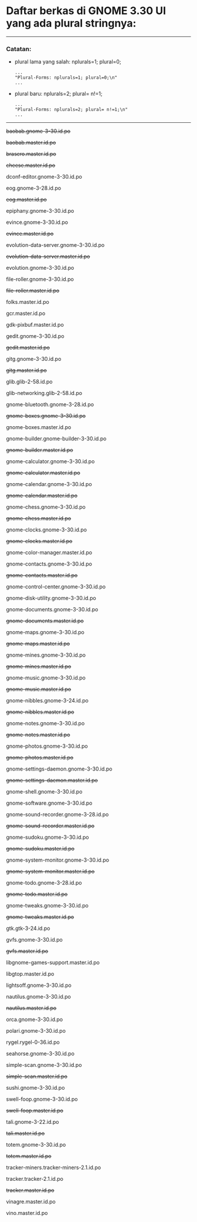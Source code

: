 # Daftar berkas di GNOME 3.30 UI yang ada plural stringnya:

___
### Catatan:

* plural lama yang salah: nplurals=1; plural=0;

	```
	...
	"Plural-Forms: nplurals=1; plural=0;\n"
	...
	```

* plural baru: nplurals=2; plural= n!=1;

	```
	...
	"Plural-Forms: nplurals=2; plural= n!=1;\n"
	...
	```

___

~~baobab.gnome-3-30.id.po~~

~~baobab.master.id.po~~

~~brasero.master.id.po~~

~~cheese.master.id.po~~

dconf-editor.gnome-3-30.id.po

eog.gnome-3-28.id.po

~~eog.master.id.po~~

epiphany.gnome-3-30.id.po

evince.gnome-3-30.id.po

~~evince.master.id.po~~

evolution-data-server.gnome-3-30.id.po

~~evolution-data-server.master.id.po~~

evolution.gnome-3-30.id.po

file-roller.gnome-3-30.id.po

~~file-roller.master.id.po~~

folks.master.id.po

gcr.master.id.po

gdk-pixbuf.master.id.po

gedit.gnome-3-30.id.po

~~gedit.master.id.po~~

gitg.gnome-3-30.id.po

~~gitg.master.id.po~~

glib.glib-2-58.id.po

glib-networking.glib-2-58.id.po

gnome-bluetooth.gnome-3-28.id.po

~~gnome-boxes.gnome-3-30.id.po~~

gnome-boxes.master.id.po

gnome-builder.gnome-builder-3-30.id.po

~~gnome-builder.master.id.po~~

gnome-calculator.gnome-3-30.id.po

~~gnome-calculator.master.id.po~~

gnome-calendar.gnome-3-30.id.po

~~gnome-calendar.master.id.po~~

gnome-chess.gnome-3-30.id.po

~~gnome-chess.master.id.po~~

gnome-clocks.gnome-3-30.id.po

~~gnome-clocks.master.id.po~~

gnome-color-manager.master.id.po

gnome-contacts.gnome-3-30.id.po

~~gnome-contacts.master.id.po~~

gnome-control-center.gnome-3-30.id.po

gnome-disk-utility.gnome-3-30.id.po

gnome-documents.gnome-3-30.id.po

~~gnome-documents.master.id.po~~

gnome-maps.gnome-3-30.id.po

~~gnome-maps.master.id.po~~

gnome-mines.gnome-3-30.id.po

~~gnome-mines.master.id.po~~

gnome-music.gnome-3-30.id.po

~~gnome-music.master.id.po~~

gnome-nibbles.gnome-3-24.id.po

~~gnome-nibbles.master.id.po~~

gnome-notes.gnome-3-30.id.po

~~gnome-notes.master.id.po~~

gnome-photos.gnome-3-30.id.po

~~gnome-photos.master.id.po~~

gnome-settings-daemon.gnome-3-30.id.po

~~gnome-settings-daemon.master.id.po~~

gnome-shell.gnome-3-30.id.po

gnome-software.gnome-3-30.id.po

gnome-sound-recorder.gnome-3-28.id.po

~~gnome-sound-recorder.master.id.po~~

gnome-sudoku.gnome-3-30.id.po

~~gnome-sudoku.master.id.po~~

gnome-system-monitor.gnome-3-30.id.po

~~gnome-system-monitor.master.id.po~~

gnome-todo.gnome-3-28.id.po

~~gnome-todo.master.id.po~~

gnome-tweaks.gnome-3-30.id.po

~~gnome-tweaks.master.id.po~~

gtk.gtk-3-24.id.po

gvfs.gnome-3-30.id.po

~~gvfs.master.id.po~~

libgnome-games-support.master.id.po

libgtop.master.id.po

lightsoff.gnome-3-30.id.po

nautilus.gnome-3-30.id.po

~~nautilus.master.id.po~~

orca.gnome-3-30.id.po

polari.gnome-3-30.id.po

rygel.rygel-0-36.id.po

seahorse.gnome-3-30.id.po

simple-scan.gnome-3-30.id.po

~~simple-scan.master.id.po~~

sushi.gnome-3-30.id.po

swell-foop.gnome-3-30.id.po

~~swell-foop.master.id.po~~

tali.gnome-3-22.id.po

~~tali.master.id.po~~

totem.gnome-3-30.id.po

~~totem.master.id.po~~

tracker-miners.tracker-miners-2.1.id.po

tracker.tracker-2.1.id.po

~~tracker.master.id.po~~

vinagre.master.id.po

vino.master.id.po

